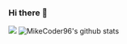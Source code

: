 ### Hi there 👋

![](https://komarev.com/ghpvc/?username=MikeCoder96&style=flat-square&label=Profile+Views)
![MikeCoder96's github stats](https://github-readme-stats.vercel.app/api?username=MikeCoder96&show_icons=true&theme=gruvbox)

<!--
**MikeCoder96/MikeCoder96** is a ✨ _special_ ✨ repository because its `README.md` (this file) appears on your GitHub profile.

Here are some ideas to get you started:

- 🔭 I’m currently working on ...
- 🌱 I’m currently learning ...
- 👯 I’m looking to collaborate on ...
- 🤔 I’m looking for help with ...
- 💬 Ask me about ...
- 📫 How to reach me: ...
- 😄 Pronouns: ...
- ⚡ Fun fact: ...
-->
